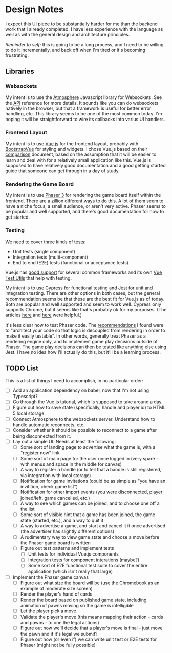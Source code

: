 # Design Notes

I expect this UI piece to be substantially harder for me than the backend work
that I already completed.  I have less experience with the language as well as
with the general design and architecture principles.  

_Reminder to self:_ this is going to be a long process, and I need to be
willing to do it incrementally, and back off when I'm tired or it's becoming
frustrating.

## Libraries

### Websockets

My intent is to use the [Atmosphere](https://github.com/Atmosphere/atmosphere-javascript) Javascript
library for Websockets.  See the [API](https://github.com/Atmosphere/atmosphere/wiki/atmosphere.js-API)
reference for more details.  It sounds like you can do websockets natively in
the browser, but that a framework is useful for better error handling, etc.
This library seems to be one of the most common today.  I'm hoping it will be
straightforward to wire its callbacks into varius UI handlers.

### Frontend Layout

My intent is to use [Vue.js](https://vuejs.org/v2) for the frontend layout,
probably with [BootstrapVue](https://bootstrap-vue.org/) for styling and
widgets.  I chose Vue.js based on their [comparison](https://vuejs.org/v2/guide/comparison.html) document, 
based on the assumption that it will be easier to learn and deal with for a
relatively small application like this.  Vue.js is supposed to have relatively
good documentation and a good getting started guide that someone can get
through in a day of study.

### Rendering the Game Board

My intent is to use [Phaser 3](http://phaser.io/) for rendering the game board
itself within the frontend.  There are a zillion different ways to do this.  A
lot of them seem to have a niche focus, a small audience, or aren't very
active.  Phaser seems to be popular and well supported, and there's good
documentation for how to get started.

### Testing

We need to cover three kinds of tests:

- Unit tests (single component)
- Integration tests (multi-component)
- End to end (E2E) tests (functional or acceptance tests)

Vue.js has [good support](https://vuejs.org/v2/guide/unit-testing.html) for
several common frameworks and its own [Vue Test
Utils](https://vue-test-utils.vuejs.org/) that help with testing.  

My intent is to use [Cypress](https://www.cypress.io/) for functional testing
and [Jest](https://jestjs.io/en/) for unit and integration testing.  There are
other options in both cases, but the general recommendation seems be that these
are the best fit for Vue.js as of today.  Both are popular and well supported
and seem to work well.  Cypress only supports Chrome, but it seems like that's
probably ok for my purposes.  (The articles [here](https://www.monterail.com/blog/end-to-end-testing-with-cypress) and
[here](https://medium.com/welldone-software/an-overview-of-javascript-testing-7ce7298b9870) were helpful.)

It's less clear how to test Phaser code.  The [recommendations](https://phaser.discourse.group/t/unit-testing/2922) I found
were to "architect your code so that logic is decoupled from rendering in order
to make it easily testable".  In other words, generally treat Phaser as a
rendering engine only, and to implement game play decisions outside of Phaser.
The game play decisions can then be tested like anything else using Jest.  I
have no idea how I'll actually do this, but it'll be a learning process.

## TODO List

This is a list of things I need to accomplish, in no particular order:

- [ ] Add an application dependency on babel, now that I'm not using Typescript?
- [ ] Go through the Vue.js tutorial, which is supposed to take around a day.
- [ ] Figure out how to save state (specifically, handle and player id) to HTML 5 local storage.
- [ ] Connect Atmosphere to the websockets server.  Understand how to handle automatic reconnects, etc.
- [ ] Consider whether it should be possible to reconnect to a game after being disconnected from it.
- [ ] Lay out a simple UI.  Needs at least the following:
   - [ ] Some sort of landing page to advertise what the game is, with a "register now" link
   - [ ] Some sort of main page for the user once logged in (very spare - with menus and space in the middle for canvas)
   - [ ] A way to register a handle (or to tell that a handle is still registered, via integration with local storage)
   - [ ] Notification for game invitations (could be as simple as "you have an invitition, check game list")
   - [ ] Notification for other import events (you were disconnected, player joined/left, game cancelled, etc.)
   - [ ] A way to see which games can be joined, and to choose one off a the list
   - [ ] Some sort of visible hint that a game has been joined, the game state (started, etc.), and a way to quit it
   - [ ] A way to advertise a game, and start and cancel it it once advertised (the advertiser has slightly different options)
   - [ ] A rudimentary way to view game state and choose a move before the Phaser game board is written
   - [ ] Figure out test patterns and implement tests
      - [ ] Unit tests for individual Vue.js components
      - [ ] Integration tests for component interations (maybe?) 
      - [ ] Some sort of E2E functional test suite to cover the entire application (which isn't really that large)
- [ ] Implement the Phaser game canvas
   - [ ] Figure out what size the board will be (use the Chromebook as an example of moderate size screen)
   - [ ] Render the player's hand of cards
   - [ ] Render the board based on published game state, including animation of pawns moving so the game is intelligible
   - [ ] Let the player pick a move
   - [ ] Validate the player's move (this means mapping their action - cards and pawns - to one the legal actions)
   - [ ] Figure out how we'll decide that a player's move is final - just move the pawn and if it's legal we submit?
   - [ ] Figure out how (or even if) we can write unit test or E2E tests for Phaser (might not be fully possible)
